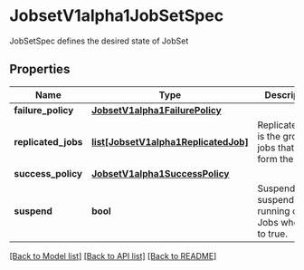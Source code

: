 # JobsetV1alpha1JobSetSpec

JobSetSpec defines the desired state of JobSet
## Properties
Name | Type | Description | Notes
------------ | ------------- | ------------- | -------------
**failure_policy** | [**JobsetV1alpha1FailurePolicy**](JobsetV1alpha1FailurePolicy.md) |  | [optional] 
**replicated_jobs** | [**list[JobsetV1alpha1ReplicatedJob]**](JobsetV1alpha1ReplicatedJob.md) | ReplicatedJobs is the group of jobs that will form the set. | [optional] 
**success_policy** | [**JobsetV1alpha1SuccessPolicy**](JobsetV1alpha1SuccessPolicy.md) |  | [optional] 
**suspend** | **bool** | Suspend suspends all running child Jobs when set to true. | [optional] 

[[Back to Model list]](../README.md#documentation-for-models) [[Back to API list]](../README.md#documentation-for-api-endpoints) [[Back to README]](../README.md)


